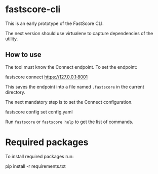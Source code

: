 
# fastscore-cli

This is an early prototype of the FastScore CLI.

The next version should use virtualenv to capture dependencies of the utility.

## How to use

The tool must know the Connect endpoint. To set the endpoint:

  fastscore connect https://127.0.0.1:8001

This saves the endpoint into a file named `.fastscore` in the current directory.

The next mandatory step is to set the Connect configuration.

  fastscore config set config.yaml

Run `fastscore` or `fastscore help` to get the list of commands.

# Required packages

To install required packages run:

  pip install -r requirements.txt


